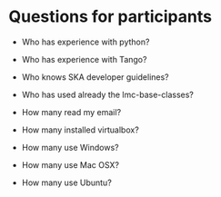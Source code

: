 # Questions for participants

 * Who has experience with python?
 * Who has experience with Tango?
 * Who  knows SKA  developer guidelines?
 * Who has used already the lmc-base-classes?

 * How many read my email?
 * How many installed virtualbox?
 * How many use Windows?
 * How many use Mac OSX?
 * How many use Ubuntu?
